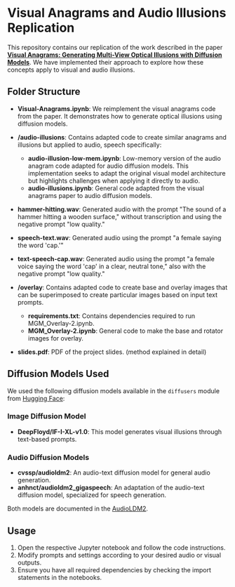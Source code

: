 # Visual Anagrams and Audio Illusions Replication

This repository contains our replication of the work described in the paper [**Visual Anagrams: Generating Multi-View Optical Illusions with Diffusion Models**](https://arxiv.org/pdf/2311.17919). We have implemented their approach to explore how these concepts apply to visual and audio illusions.

## Folder Structure
- **Visual-Anagrams.ipynb**: We reimplement the visual anagrams code from the paper. It demonstrates how to generate optical illusions using diffusion models.
  
- **/audio-illusions**: Contains adapted code to create similar anagrams and illusions but applied to audio, speech specifically:
  - **audio-illusion-low-mem.ipynb**: Low-memory version of the audio anagram code adapted for audio diffusion models. This implementation seeks to adapt the original visual model architecture but highlights challenges when applying it directly to audio.
  - **audio-illusions.ipynb**: General code adapted from the visual anagrams paper to audio diffusion models.

- **hammer-hitting.wav**: Generated audio with the prompt "The sound of a hammer hitting a wooden surface," without transcription and using the negative prompt "low quality."
- **speech-text.wav**: Generated audio using the prompt "a female saying the word 'cap.'"
- **text-speech-cap.wav**: Generated audio using the prompt "a female voice saying the word 'cap' in a clear, neutral tone," also with the negative prompt "low quality."

- **/overlay**: Contains adapted code to create base and overlay images that can be superimposed to create particular images based on input text prompts.
  - **requirements.txt**: Contains dependencies required to run MGM_Overlay-2.ipynb.
  - **MGM_Overlay-2.ipynb**: General code to make the base and rotator images for overlay.
- **slides.pdf**: PDF of the project slides. (method explained in detail) 

## Diffusion Models Used
We used the following diffusion models available in the `diffusers` module from [Hugging Face](https://huggingface.co/):

### Image Diffusion Model
- **DeepFloyd/IF-I-XL-v1.0**: This model generates visual illusions through text-based prompts.

### Audio Diffusion Models
- **cvssp/audioldm2**: An audio-text diffusion model for general audio generation.
- **anhnct/audioldm2_gigaspeech**: An adaptation of the audio-text diffusion model, specialized for speech generation.

Both models are documented in the [AudioLDM2](https://huggingface.co/docs/diffusers/main/en/api/pipelines/audioldm2).



 

## Usage
1. Open the respective Jupyter notebook and follow the code instructions.
2. Modify prompts and settings according to your desired audio or visual outputs.
3. Ensure you have all required dependencies by checking the import statements in the notebooks.


